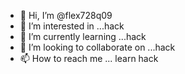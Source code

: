 - 👋 Hi, I’m @flex728q09
- 👀 I’m interested in ...hack
- 🌱 I’m currently learning ...hack
- 💞️ I’m looking to collaborate on ...hack
- 📫 How to reach me ... learn hack

<!---
flex728q09/flex728q09 is a ✨ special ✨ repository because its `README.md` (this file) appears on your GitHub profile.
You can click the Preview link to take a look at your changes.
--->
